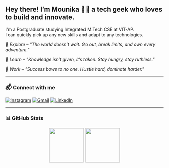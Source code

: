 <h2 align="left">Hey there! I’m Mounika 👩‍💻 a tech geek who loves to build and innovate.</h2>

<p>
I'm a Postgraduate studying Integrated M.Tech CSE at VIT-AP.<br>
I can quickly pick up any new skills and adapt to any technologies.
</p>

<p><i>🔹 Explore – "The world doesn’t wait. Go out, break limits, and own every adventure."</i></p>
<p><i>🔹 Learn – "Knowledge isn’t given, it’s taken. Stay hungry, stay ruthless."</i></p>
<p><i>🔹 Work – "Success bows to no one. Hustle hard, dominate harder."</i></p>

---

  
### 📬 Connect with me

[![Instagram](https://img.shields.io/static/v1?message=Instagram&logo=instagram&color=E4405F&style=for-the-badge)](https://www.instagram.com/b__mounica/)
[![Gmail](https://img.shields.io/static/v1?message=Gmail&logo=gmail&color=D14836&style=for-the-badge)](mailto:bhupanimounika123@gmail.com)
[![LinkedIn](https://img.shields.io/static/v1?message=LinkedIn&logo=linkedin&color=0077B5&style=for-the-badge)](https://www.linkedin.com/in/bhupani-mounika-a97388243/)

---

### 📊 GitHub Stats

<div align="center">
  <img src="https://github-readme-stats.vercel.app/api?username=Bhupanimounika22&show_icons=true&theme=dracula&include_all_commits=true&count_private=true" height="110"/>
  <img src="https://github-readme-stats.vercel.app/api/top-langs?username=Bhupanimounika22&layout=compact&theme=dracula" height="110"/>
</div>
